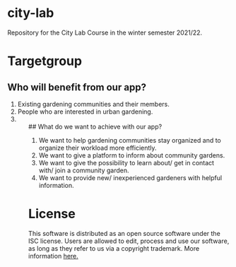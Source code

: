 # city-lab
Repository for the City Lab Course in the winter semester 2021/22. 



# Targetgroup

## Who will benefit from our app?

<ol>
  <li>Existing gardening communities and their members.</li>
 <li>People who are interested in urban gardening. <li>
<ol>
## What do we want to achieve with our app?
<ol>
 <li>We want to help gardening communities stay organized and to organize their workload more efficiently. </li>
 <li>We want to give a platform to inform about community gardens. </li>
 <li>We want to give the possibility to learn about/ get in contact with/ join a community garden. </li>
 <li>We want to provide new/ inexperienced gardeners with helpful information. </li>
</ol>

# License
This software is distributed as an open source software under the ISC license. Users are allowed to edit, process and use our software,
as long as they refer to us via a copyright trademark.
More information [here.](https://opensource.org/licenses/ISC)
